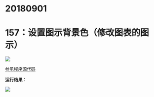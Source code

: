 # 20180901

# 157：设置图示背景色（修改图表的图示）

<img src="http://image.renkaigis.com/keepcoding/2018090101.png">

<a href="https://github.com/renkaigis/KeepCoding/tree/master/2018/09/01" target="_blank">参见程序源代码</a>

**运行结果：**

<img src="http://image.renkaigis.com/keepcoding/2018090102.png">